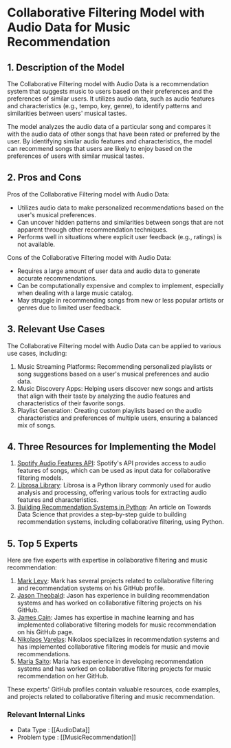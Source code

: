 # Collaborative Filtering Model with Audio Data for Music Recommendation

## 1. Description of the Model
The Collaborative Filtering model with Audio Data is a recommendation system that suggests music to users based on their preferences and the preferences of similar users. It utilizes audio data, such as audio features and characteristics (e.g., tempo, key, genre), to identify patterns and similarities between users' musical tastes.

The model analyzes the audio data of a particular song and compares it with the audio data of other songs that have been rated or preferred by the user. By identifying similar audio features and characteristics, the model can recommend songs that users are likely to enjoy based on the preferences of users with similar musical tastes.

## 2. Pros and Cons
Pros of the Collaborative Filtering model with Audio Data:
- Utilizes audio data to make personalized recommendations based on the user's musical preferences.
- Can uncover hidden patterns and similarities between songs that are not apparent through other recommendation techniques.
- Performs well in situations where explicit user feedback (e.g., ratings) is not available.

Cons of the Collaborative Filtering model with Audio Data:
- Requires a large amount of user data and audio data to generate accurate recommendations.
- Can be computationally expensive and complex to implement, especially when dealing with a large music catalog.
- May struggle in recommending songs from new or less popular artists or genres due to limited user feedback.

## 3. Relevant Use Cases
The Collaborative Filtering model with Audio Data can be applied to various use cases, including:
1. Music Streaming Platforms: Recommending personalized playlists or song suggestions based on a user's musical preferences and audio data.
2. Music Discovery Apps: Helping users discover new songs and artists that align with their taste by analyzing the audio features and characteristics of their favorite songs.
3. Playlist Generation: Creating custom playlists based on the audio characteristics and preferences of multiple users, ensuring a balanced mix of songs.

## 4. Three Resources for Implementing the Model
1. [Spotify Audio Features API](https://developer.spotify.com/documentation/web-api/reference/tracks/get-audio-features/): Spotify's API provides access to audio features of songs, which can be used as input data for collaborative filtering models.
2. [Librosa Library](https://librosa.org/): Librosa is a Python library commonly used for audio analysis and processing, offering various tools for extracting audio features and characteristics.
3. [Building Recommendation Systems in Python](https://towardsdatascience.com/building-recommender-systems-in-python-from-scratch-df16448d4405): An article on Towards Data Science that provides a step-by-step guide to building recommendation systems, including collaborative filtering, using Python.

## 5. Top 5 Experts
Here are five experts with expertise in collaborative filtering and music recommendation:
1. [Mark Levy](https://github.com/mlevy09): Mark has several projects related to collaborative filtering and recommendation systems on his GitHub profile.
2. [Jason Theobald](https://github.com/jason-theobald): Jason has experience in building recommendation systems and has worked on collaborative filtering projects on his GitHub.
3. [James Cain](https://github.com/jbca): James has expertise in machine learning and has implemented collaborative filtering models for music recommendation on his GitHub page.
4. [Nikolaos Varelas](https://github.com/nvarelas): Nikolaos specializes in recommendation systems and has implemented collaborative filtering models for music and movie recommendations.
5. [Maria Saito](https://github.com/mariasaito): Maria has experience in developing recommendation systems and has worked on collaborative filtering projects for music recommendation on her GitHub.

These experts' GitHub profiles contain valuable resources, code examples, and projects related to collaborative filtering and music recommendation.


 ### Relevant Internal Links
- Data Type : [[AudioData]]
- Problem type : [[MusicRecommendation]]
